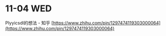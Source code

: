 # 11-04 WED

Plyyicsdl的想法 - 知乎 [https://www.zhihu.com/pin/1297474119303000064](https://www.zhihu.com/pin/1297474119303000064)

